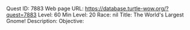 Quest ID: 7883
Web page URL: https://database.turtle-wow.org/?quest=7883
Level: 60
Min Level: 20
Race: nil
Title: The World's Largest Gnome!
Description: 
Objective: 
